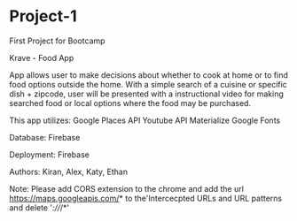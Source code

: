 # Project-1
First Project for Bootcamp

Krave - Food App

App allows user to make decisions about whether to cook at home or to find food options outside the home. With a simple search of a cuisine or specific dish + zipcode, user will be presented with a instructional video for making searched food or local options where the food may be purchased.

This app utilizes:
Google Places API
Youtube API
Materialize
Google Fonts

Database: Firebase

Deployment: Firebase

Authors: Kiran, Alex, Katy, Ethan 

Note: Please add CORS extension to the chrome and add the url https://maps.googleapis.com/* to the'Intercecpted URLs and URL patterns and delete '*://*/*'

